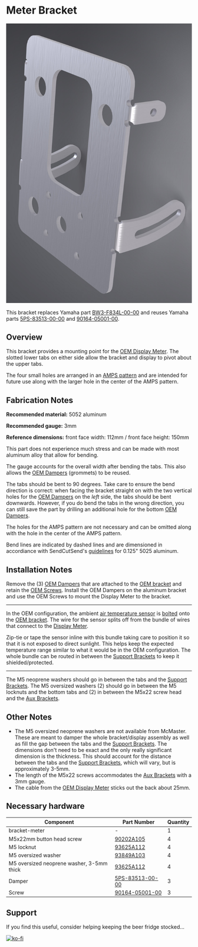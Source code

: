 # Meter Bracket

![Meter Bracket](images/v06/bracket-meter.jpg)

This bracket replaces Yamaha part [BW3-F834L-00-00](https://yamaha-motor.com/parts/diagram/10635215/242368756?partNumber=BW3F834L0000) and reuses Yamaha parts [5PS-83513-00-00](https://yamaha-motor.com/parts/diagram/10635215/242368756?partNumber=5PS835130000) and [90164-05001-00](https://yamaha-motor.com/parts/diagram/10635215/242368756?partNumber=901640500100).

## Overview

This bracket provides a mounting point for the [OEM Display Meter](https://yamaha-motor.com/parts/diagram/10635215/242368756?partNumber=BW3835002000). The slotted lower tabs on either side allow the bracket and display to pivot about the upper tabs.

The four small holes are arranged in an [AMPS pattern](https://support.garmin.com/en-US/?faq=gwpdFQdJfH4oFEZ6hC4gG6) and are intended for future use along with the larger hole in the center of the AMPS pattern.


## Fabrication Notes

**Recommended material:** 5052 aluminum

**Recommended gauge:** 3mm

**Reference dimensions:** front face width: 112mm / front face height: 150mm

This part does not experience much stress and can be made with most aluminum alloy that allow for bending.

The gauge accounts for the overall width after bending the tabs. This also allows the [OEM Dampers](https://yamaha-motor.com/parts/diagram/10635215/242368756?partNumber=5PS835130000) (grommets) to be reused.

The tabs should be bent to 90 degrees. Take care to ensure the bend direction is correct: when facing the bracket straight on with the two vertical holes for the [OEM Dampers](https://yamaha-motor.com/parts/diagram/10635215/242368756?partNumber=5PS835130000) on the *left* side, the tabs should be bent downwards. However, if you do bend the tabs in the wrong direction, you can still save the part by drilling an additional hole for the bottom [OEM Dampers](https://yamaha-motor.com/parts/diagram/10635215/242368756?partNumber=5PS835130000).

The holes for the AMPS pattern are not necessary and can be omitted along with the hole in the center of the AMPS pattern.

Bend lines are indicated by dashed lines and are dimensioned in accordiance with SendCutSend's [guidelines](https://sendcutsend.com/materials/5052-aluminum/) for 0.125" 5025 aluminum.

## Installation Notes

Remove the (3) [OEM Dampers](https://yamaha-motor.com/parts/diagram/10635215/242368756?partNumber=5PS835130000) that are attached to the [OEM bracket](https://yamaha-motor.com/parts/diagram/10635215/242368756?partNumber=BW3F834L0000) and retain the [OEM Screws](https://yamaha-motor.com/parts/diagram/10635215/242368756?partNumber=901640500100). Install the OEM Dampers on the aluminum bracket and use the OEM Screws to mount the Display Meter to the bracket.

---

In the OEM configuration, the ambient [air temperature sensor](https://yamaha-motor.com/parts/diagram/10635215/242380396?partNumber=5YU858860000) is [bolted](https://yamaha-motor.com/parts/diagram/10635215/242368756?partNumber=913170501400) onto the [OEM bracket](https://yamaha-motor.com/parts/diagram/10635215/242368756?partNumber=BW3F834L0000). The wire for the sensor splits off from the bundle of wires that connect to the [Display Meter](https://yamaha-motor.com/parts/diagram/10635215/242368756?partNumber=BW3835002000).

Zip-tie or tape the sensor inline with this bundle taking care to position it so that it is not exposed to direct sunlight. This helps keep the expected temperature range similar to what it would be in the OEM configuration. The whole bundle can be routed in between the [Support Brackets](https://github.com/random1781/Tenere700/tree/main/tower/bracket-support) to keep it shielded/protected.

---

The M5 neoprene washers should go in between the tabs and the [Support Brackets](https://github.com/random1781/Tenere700/tree/main/tower/bracket-support). The M5 oversized washers (2) should go in between the M5 locknuts and the bottom tabs and (2) in between the M5x22 screw head and the [Aux Brackets]().

## Other Notes

- The M5 oversized neoprene washers are not available from McMaster. These are meant to damper the whole bracket/display assembly as well as fill the gap between the tabs and the [Support Brackets](). The dimensions don't need to be exact and the only really significant dimension is the thickness. This should account for the distance between the tabs and the [Support Brackets](), which will vary, but is approximately 3-5mm.
- The length of the M5x22 screws accommodates the [Aux Brackets](https://github.com/random1781/Tenere700/tree/main/tower/bracket-aux) with a 3mm gauge.
- The cable from the [OEM Display Meter](https://yamaha-motor.com/parts/diagram/10635215/242368756?partNumber=BW3835002000) sticks out the back about 25mm.

## Necessary hardware

|Component|Part Number|Quantity|
|--|--|--|
|bracket-meter|-|1|
|M5x22mm button head screw|[90202A105](https://www.mcmaster.com/92095A482)|4|
|M5 locknut|[93625A112](https://www.mcmaster.com/93625A112/)|4|
|M5 oversized washer|[93849A103](https://www.mcmaster.com/93849A103)|4|
|M5 oversized neoprene washer, 3-5mm thick|[93625A112](https://www.mcmaster.com/93625A112/)|4|
|Damper|[5PS-83513-00-00](https://yamaha-motor.com/parts/diagram/10635215/242368756?partNumber=5PS835130000)|3|
|Screw|[90164-05001-00](https://yamaha-motor.com/parts/diagram/10635215/242368756?partNumber=901640500100)|3|

## Support

If you find this useful, consider helping keeping the beer fridge stocked...

[![ko-fi](https://ko-fi.com/img/githubbutton_sm.svg)](https://ko-fi.com/N4N86PBC2)